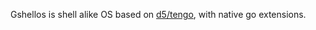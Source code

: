 Gshellos is shell alike OS based on [d5/tengo](https://github.com/d5/tengo), with native go extensions.
